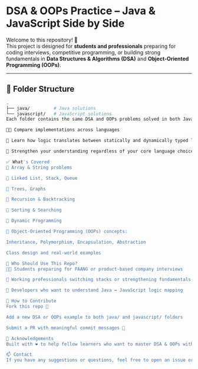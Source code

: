 # DSA & OOPs Practice – Java & JavaScript Side by Side

Welcome to this repository! 🎯  
This project is designed for **students and professionals** preparing for coding interviews, competitive programming, or building strong fundamentals in **Data Structures & Algorithms (DSA)** and **Object-Oriented Programming (OOPs)**.

---

## 📁 Folder Structure

```bash
.
├── java/         # Java solutions
└── javascript/   # JavaScript solutions
Each folder contains the same DSA and OOPs problems solved in both Java and JavaScript. This allows you to:

👨‍💻 Compare implementations across languages

🚀 Learn how logic translates between statically and dynamically typed languages

🧠 Strengthen your understanding regardless of your core language choice

✅ What's Covered
🔹 Array & String problems

🔹 Linked List, Stack, Queue

🔹 Trees, Graphs

🔹 Recursion & Backtracking

🔹 Sorting & Searching

🔹 Dynamic Programming

🔹 Object-Oriented Programming (OOPs) concepts:

Inheritance, Polymorphism, Encapsulation, Abstraction

Class design and real-world examples

📌 Who Should Use This Repo?
🧑‍🎓 Students preparing for FAANG or product-based company interviews

💼 Working professionals switching stacks or strengthening fundamentals

🔁 Developers who want to understand Java ↔ JavaScript logic mapping

🚧 How to Contribute
Fork this repo 🍴

Add a new DSA or OOPs example to both java/ and javascript/ folders

Submit a PR with meaningful commit messages 🙌

🙏 Acknowledgements
Built with ❤️ to help fellow learners who want to master DSA & OOPs with flexibility in their language of choice.

📫 Contact
If you have any suggestions or questions, feel free to open an issue or connect on LinkedIn.
